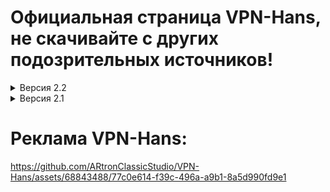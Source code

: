 # Официальная страница VPN-Hans, не скачивайте с других подозрительных источников!


<details>
<summary>Версия 2.2</summary>

[>>Скачать<<](https://github.com/ARtronClassicStudio/VPN-Hans/releases/download/2-2V/VPN.Hans.exe) 
  
![image](https://github.com/ARtronClassicStudio/VPN-Hans/assets/68843488/1bd81b2a-5bfb-431a-ad12-f2c276822820)

</details>

<details>
<summary>Версия 2.1</summary>

[>>Скачать<<](https://github.com/ARtronClassicStudio/VPN-Hans/releases/download/2-1V/VPN.Hans.exe) 

![image](https://github.com/ARtronClassicStudio/VPN-Hans/assets/68843488/04978e50-c1df-49da-b241-c2ffd87879e2)

</details>

# Реклама VPN-Hans:

https://github.com/ARtronClassicStudio/VPN-Hans/assets/68843488/77c0e614-f39c-496a-a9b1-8a5d990fd9e1


